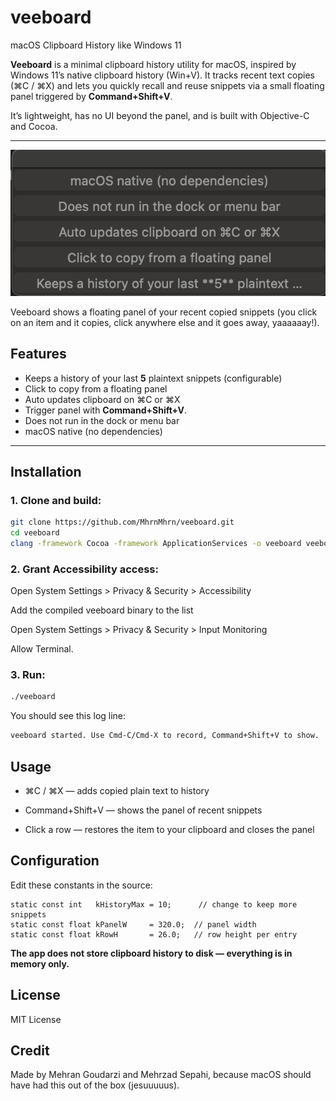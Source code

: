 # veeboard
macOS Clipboard History like Windows 11 


**Veeboard** is a minimal clipboard history utility for macOS, inspired by Windows 11’s native clipboard history (Win+V). It tracks recent text copies (⌘C / ⌘X) and lets you quickly recall and reuse snippets via a small floating panel triggered by **Command+Shift+V**.

It’s lightweight, has no UI beyond the panel, and is built with Objective-C and Cocoa.

---

![Veeboard Preview](sample.png)

Veeboard shows a floating panel of your recent copied snippets (you click on an item and it copies, click anywhere else and it goes away, yaaaaaay!).


## Features

- Keeps a history of your last **5** plaintext snippets (configurable)
- Click to copy from a floating panel
- Auto updates clipboard on ⌘C or ⌘X
- Trigger panel with **Command+Shift+V**.
- Does not run in the dock or menu bar
- macOS native (no dependencies)

---

## Installation

### 1. Clone and build:

```bash
git clone https://github.com/MhrnMhrn/veeboard.git
cd veeboard
clang -framework Cocoa -framework ApplicationServices -o veeboard veeboard.m
```

### 2. Grant Accessibility access:

Open System Settings > Privacy & Security > Accessibility

Add the compiled veeboard binary to the list

Open System Settings > Privacy & Security > Input Monitoring

Allow Terminal.

### 3. Run:

```bash
./veeboard
```
You should see this log line:

```bash
veeboard started. Use Cmd-C/Cmd-X to record, Command+Shift+V to show.
```

## Usage

- ⌘C / ⌘X — adds copied plain text to history

- Command+Shift+V — shows the panel of recent snippets

- Click a row — restores the item to your clipboard and closes the panel

## Configuration

Edit these constants in the source:

```objc
static const int   kHistoryMax = 10;      // change to keep more snippets
static const float kPanelW     = 320.0;  // panel width
static const float kRowH       = 26.0;   // row height per entry
```

**The app does not store clipboard history to disk — everything is in memory only.**

## License

MIT License

## Credit
Made by Mehran Goudarzi and Mehrzad Sepahi, because macOS should have had this out of the box (jesuuuuus).
